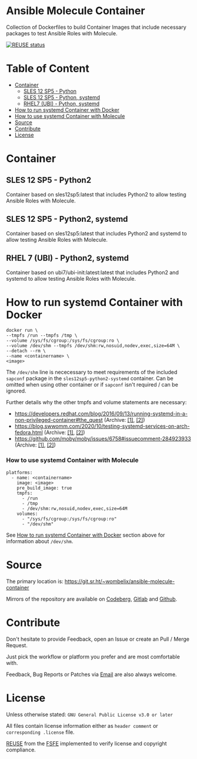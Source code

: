 <!--
 SPDX-FileCopyrightText: 2022 Dominik Wombacher <dominik@wombacher.cc>
 SPDX-License-Identifier: CC-BY-SA-4.0
-->
# Ansible Molecule Container

Collection of Dockerfiles to build Container Images that include necessary packages to test Ansible Roles with Molecule.

[![REUSE status](https://api.reuse.software/badge/git.sr.ht/~wombelix/ansible-molecule-container)](https://api.reuse.software/info/git.sr.ht/~wombelix/ansible-molecule-container)

# Table of Content

* [Container](#container)
    * [SLES 12 SP5 - Python](#sles-12-sp5-python2)
    * [SLES 12 SP5 - Python, systemd](#sles-12-sp5-python2-systemd)
    * [RHEL7 (UBI) - Python, systemd](#rhel-7-ubi-python2-systemd)
* [How to run systemd Container with Docker](#how-to-run-systemd-container-with-docker)
* [How to use systemd Container with Molecule](#how-to-use-systemd-container-with-molecule)
* [Source](#source)
* [Contribute](#contribute)
* [License](#license)

# Container

## SLES 12 SP5 - Python2

Container based on sles12sp5:latest that includes Python2 to allow testing Ansible Roles with Molecule.

## SLES 12 SP5 - Python2, systemd

Container based on sles12sp5:latest that includes Python2 and systemd to allow testing Ansible Roles with Molecule.

## RHEL 7 (UBI) - Python2, systemd

Container based on ubi7/ubi-init:latest:latest that includes Python2 and systemd to allow testing Ansible Roles with Molecule.

# How to run systemd Container with Docker

```
docker run \
--tmpfs /run --tmpfs /tmp \
--volume /sys/fs/cgroup:/sys/fs/cgroup:ro \
--volume /dev/shm --tmpfs /dev/shm:rw,nosuid,nodev,exec,size=64M \
--detach --rm \
--name <containername> \
<image>
```

The `/dev/shm` line is nececessary to meet requirements of the included `sapconf` package in the `sles12sp5-python2-systemd` container.
Can be omitted when using other container or if `sapconf` isn't required / can be ignored.

Further details why the other tmpfs and volume statements are necessary:

- <https://developers.redhat.com/blog/2016/09/13/running-systemd-in-a-non-privileged-container#the_quest>
  (Archive: [[1]](https://web.archive.org/web/20231009083718/https://developers.redhat.com/blog/2016/09/13/running-systemd-in-a-non-privileged-container#the_quest), 
  [[2]](https://archive.today/2023.10.09-083730/https://developers.redhat.com/blog/2016/09/13/running-systemd-in-a-non-privileged-container%23the_quest))
- <https://blog.swwomm.com/2020/10/testing-systemd-services-on-arch-fedora.html>
  (Archive: [[1]](https://web.archive.org/web/20230529154629/https://blog.swwomm.com/2020/10/testing-systemd-services-on-arch-fedora.html), 
  [[2]](https://archive.today/2023.10.09-083756/https://blog.swwomm.com/2020/10/testing-systemd-services-on-arch-fedora.html))
- <https://github.com/moby/moby/issues/6758#issuecomment-284923933>
  (Archive: [[1]](https://web.archive.org/web/20231009083829/https://github.com/moby/moby/issues/6758#issuecomment-284923933), 
  [[2]](https://archive.today/2023.10.09-083829/https://github.com/moby/moby/issues/6758%23issuecomment-284923933))

### How to use systemd Container with Molecule

```
platforms:
  - name: <containername>
    image: <image>
    pre_build_image: true
    tmpfs:
      - /run
      - /tmp
      - /dev/shm:rw,nosuid,nodev,exec,size=64M
    volumes:
      - "/sys/fs/cgroup:/sys/fs/cgroup:ro"
      - "/dev/shm"
```

See [How to run systemd Container with Docker](#how-to-run-systemd-container-with-docker) section above for information about `/dev/shm`.

# Source

The primary location is: https://git.sr.ht/~wombelix/ansible-molecule-container

Mirrors of the repository are available on 
[Codeberg](https://codeberg.org/wombelix/ansible-molecule-container), 
[Gitlab](https://gitlab.com/wombelix/ansible-molecule-container) and 
[Github](https://github.com/wombelix/ansible-molecule-container).

# Contribute

Don't hesitate to provide Feedback, open an Issue or create an Pull / Merge Request.

Just pick the workflow or platform you prefer and are most comfortable with.

Feedback, Bug Reports or Patches via [Email](https://dominik.wombacher.cc/pages/contact.html) are also always welcome.

# License

Unless otherwise stated: `GNU General Public License v3.0 or later`

All files contain license information either as `header comment` or `corresponding .license` file.

[REUSE](https://reuse.software) from the [FSFE](https://fsfe.org/) implemented to verify license and copyright compliance.

